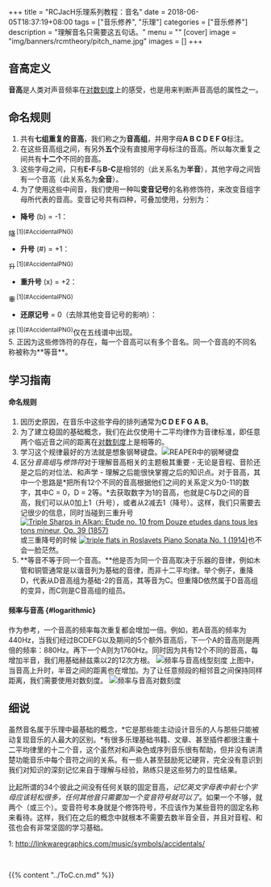 +++
title = "RCJacH乐理系列教程：音名"
date = 2018-06-05T18:37:19+08:00
tags = ["音乐修养", "乐理"]
categories = ["音乐修养"]
description = "理解音名只需要这五句话。"
menu = ""
[cover]
  image =  "img/banners/rcmtheory/pitch_name.jpg"
images = []
+++

## 音高定义
**音高**是人类对声音频率在[对数刻度](#logarithmic)上的感受，也是用来判断声音高低的属性之一。

## 命名规则
1. 共有**七组重复的音高**，我们称之为**音高组**，并用字母**A B C D E F G**标注。
2. 在这些音高组之间，有另外**五个**没有直接用字母标注的音高。所以每次重复之间共有**十二个**不同的音高。
3. 这些字母之间，只有**E-F**与**B-C**是相邻的（此关系名为**半音**），其他字母之间皆有一个音高（此关系名为**全音**）。
4. 为了使用这些中间音，我们使用一种叫**变音记号**的名称修饰符，来改变音组字母所代表的音高。变音记号共有四种，可叠加使用，分别为：

+ **降号** (b) = -1：
<span style="display: inline-block;">
  <img src="https://user-images.githubusercontent.com/12930244/41056877-18961d9c-69f8-11e8-89b7-f74294593340.png" alt="降号" height="16" width="16"/>
</span><sup>[1](#AccidentalPNG)</sup>  

+ **升号** (#) = +1：
<span style="display: inline-block;">
  <img src="https://user-images.githubusercontent.com/12930244/41056879-18fa4448-69f8-11e8-8a67-bb344f27f6a9.png" alt="升号" height="16" width="16"/>
</span><sup>[1](#AccidentalPNG)</sup>  

+ **重升号** (x) = +2：
<span style="display: inline-block;">
  <img src="https://user-images.githubusercontent.com/12930244/41056876-184211e8-69f8-11e8-98c9-edfd46f9a186.png" alt="重升号" height="16" width="16"/>
</span><sup>[1](#AccidentalPNG)</sup>  

+ **还原记号** = 0（去除其他变音记号的影响）：
<span style="display: inline-block;">
  <img src="https://user-images.githubusercontent.com/12930244/41056875-17e4b584-69f8-11e8-94d3-9ca745a928f6.png" alt="还原记号" height="16" width="16"/>
</span><sup>[1](#AccidentalPNG)</sup>仅在五线谱中出现。

<br>
5. 正因为这些修饰符的存在，每一个音高可以有多个音名。同一个音高的不同名称被称为**等音**。


## 学习指南

#### 命名规则
1. 因历史原因，在音乐中这些字母的排列通常为**C D E F G A B**。
2. 为了建立稳固的基础概念，我们在此仅使用十二平均律作为音律标准，即任意两个临近音之间的距离在[对数刻度](#logarithmic)上是相等的。
3. 学习这个规律最好的方法就是想象钢琴键盘。![REAPER中的钢琴键盘](https://user-images.githubusercontent.com/12930244/40974841-70ad6ae2-68fb-11e8-96e6-7d364f236183.png)
4. 区分*音高组*与*修饰符*对于理解音高相关的主题极其重要 - 无论是音程、音阶还是之后的对位法、和声学 - 理解之后能很快掌握之后的知识点。对于音高，其中一个思路是*把所有12个不同的音高根据他们之间的关系定义为0-11的数字，其中C = 0，D = 2等。*去获取数字为1的音高，也就是C与D之间的音高，我们可以从0加上1（升号），或者从2减去1（降号）。这样，我们只需要去记很少的信息，同时当碰到三重升号<a href="http://cnhz.imslp.org/files/imglnks/usimg/d/d4/IMSLP519847-PMLP6989-Alkan_-_Op._39,_12_Etudes,_1._Comme_Le_Vent1_(etc).pdf">![Triple Sharps in Alkan: Etude no. 10 from Douze etudes dans tous les tons mineur, Op. 39 (1857)](https://user-images.githubusercontent.com/12930244/40971490-671d293c-68f0-11e8-845c-2f7f212d9f0b.png)</a> 或三重降号的时候 <a href="http://cnks.imslp.org/files/imglnks/usimg/8/8f/IMSLP62854-PMLP128280-Roslavets-PnoSonata01.pdf">![triple flats in Roslavets Piano Sonata No. 1 (1914)](https://user-images.githubusercontent.com/12930244/40971491-676729e2-68f0-11e8-840a-6c5d94be20bf.png)</a>也不会一脸茫然。
5. **等音不等于同一个音高。**他是否为同一个音高取决于乐器的音律，例如木管和铜管通常是以谐音列为基础的音律，而非十二平均律。举个例子，重降D，代表从D音高组为基础-2的音高，其等音为C。但重降D依然属于D音高组的变异，而C则是C音高组的组员。

#### 频率与音高 {#logarithmic}
作为参考，一个音高的频率每次重复都会增加一倍。例如，若A音高的频率为440Hz，当我们经过BCDEFG以及期间的5个额外音高后，下一个A的音高则是两倍的频率：880Hz。再下一个A则为1760Hz。同时因为共有12个不同的音高，每增加半音，我们用基础赫兹乘以2的12次方根。
![频率与音高线型刻度](https://user-images.githubusercontent.com/12930244/40973092-816d9d6c-68f5-11e8-8091-2bc305053d52.png)
上图中，当音高上升时，半音之间的距离也在增加。为了让任意频段的相邻音之间保持同样距离，我们需要使用对数刻度。
![频率与音高对数刻度](https://user-images.githubusercontent.com/12930244/40973093-81b1703c-68f5-11e8-80a9-28bf0035ca05.png)

## 细说
虽然音名属于乐理中最基础的概念，*它是那些能主动设计音乐的人与那些只能被动复现音乐的人最大的区别。*有很多乐理基础书籍、文章、甚至插件都很注重十二平均律里的十二个音，这个虽然对和声染色或序列音乐很有帮助，但并没有讲清楚功能音乐中每个音符之间的关系。有一些人甚至鼓励死记硬背，完全没有意识到我们对知识的深刻记忆来自于理解与经验，熟练只是这些努力的显性结果。

比起所谓的34个彼此之间没有任何关联的固定音高，*记忆英文字母表中前七个字母应该轻松很多，任何其他音只需要加一个变音符号就可以了*。如果一个不够，就两个（或三个）。变音符号本身就是个修饰符号，不应该作为某些音符的固定名称来看待。这样，我们在之后的概念中就根本不需要去数半音全音，并且对音程、和弦也会有非常坚固的学习基础。

<a name="AccidentalPNG">1</a>: http://linkwaregraphics.com/music/symbols/accidentals/

<br>

{{% content "../ToC.cn.md" %}}
